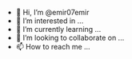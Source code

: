 - 👋 Hi, I’m @emir07emir
- 👀 I’m interested in ...
- 🌱 I’m currently learning ...
- 💞️ I’m looking to collaborate on ...
- 📫 How to reach me ...

<!---
emir07emir/emir07emir is a ✨ special ✨ repository because its `README.md` (this file) appears on your GitHub profile.
You can click the Preview link to take a look at your changes.
--->
